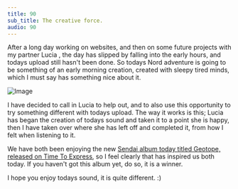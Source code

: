 ```yaml
---
title: 90
sub_title: The creative force.
audio: 90
---
```

After a long day working on websites, and then on some future projects with my partner Lucia , the day has slipped by falling into the early hours, and todays upload still hasn't been done. 
So todays Nord adventure is going to be something of an early morning creation, created with sleepy tired minds, which I must say has something nice about it.

![Image](/assets/img/Snd-90.jpg)

I have decided to call in Lucia to help out, and to also use this opportunity to try something different with todays upload. 
The way it works is this; Lucia has began the creation of todays sound and taken it to a point she is happy, then I have taken over where she has left off and completed it, from how I felt when listening to it.

We have both been enjoying the new <a href="http://www.t2x.eu/geotope-is-out-now-on-vinyl/" title="Sendai album today titled Geotope, released on Time To Express" target="_blank">Sendai album today titled Geotope, released on Time To Express</a>, so I feel clearly that has inspired us both today.
If you haven't got this album yet, do so, it is a winner.

I hope you enjoy todays sound, it is quite different. :)